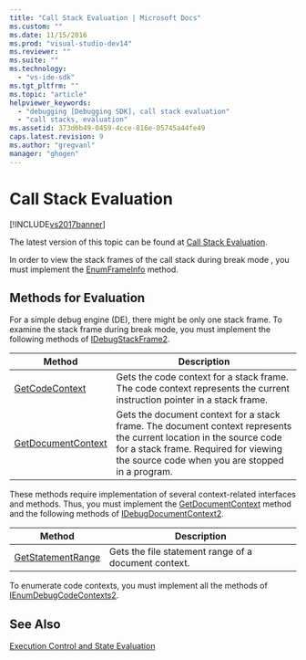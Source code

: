 ```yaml
---
title: "Call Stack Evaluation | Microsoft Docs"
ms.custom: ""
ms.date: 11/15/2016
ms.prod: "visual-studio-dev14"
ms.reviewer: ""
ms.suite: ""
ms.technology: 
  - "vs-ide-sdk"
ms.tgt_pltfrm: ""
ms.topic: "article"
helpviewer_keywords: 
  - "debugging [Debugging SDK], call stack evaluation"
  - "call stacks, evaluation"
ms.assetid: 373d6b49-0459-4cce-816e-05745a44fe49
caps.latest.revision: 9
ms.author: "gregvanl"
manager: "ghogen"
---
```

# Call Stack Evaluation
[!INCLUDE[vs2017banner](../../includes/vs2017banner.md)]

The latest version of this topic can be found at [Call Stack Evaluation](https://docs.microsoft.com/visualstudio/extensibility/debugger/call-stack-evaluation).  
  
In order to view the stack frames of the call stack during break mode , you must implement the [EnumFrameInfo](../../extensibility/debugger/reference/idebugthread2-enumframeinfo.md) method.  
  
## Methods for Evaluation  
 For a simple debug engine (DE), there might be only one stack frame. To examine the stack frame during break mode, you must implement the following methods of [IDebugStackFrame2](../../extensibility/debugger/reference/idebugstackframe2.md).  
  
|Method|Description|  
|------------|-----------------|  
|[GetCodeContext](../../extensibility/debugger/reference/idebugstackframe2-getcodecontext.md)|Gets the code context for a stack frame. The code context represents the current instruction pointer in a stack frame.|  
|[GetDocumentContext](../../extensibility/debugger/reference/idebugstackframe2-getdocumentcontext.md)|Gets the document context for a stack frame. The document context represents the current location in the source code for a stack frame. Required for viewing the source code when you are stopped in a program.|  
  
 These methods require implementation of several context-related interfaces and methods. Thus, you must implement the [GetDocumentContext](../../extensibility/debugger/reference/idebugcodecontext2-getdocumentcontext.md) method and the following methods of [IDebugDocumentContext2](../../extensibility/debugger/reference/idebugdocumentcontext2.md).  
  
|Method|Description|  
|------------|-----------------|  
|[GetStatementRange](../../extensibility/debugger/reference/idebugdocumentcontext2-getstatementrange.md)|Gets the file statement range of a document context.|  
  
 To enumerate code contexts, you must implement all the methods of [IEnumDebugCodeContexts2](../../extensibility/debugger/reference/ienumdebugcodecontexts2.md).  
  
## See Also  
 [Execution Control and State Evaluation](../../extensibility/debugger/execution-control-and-state-evaluation.md)

